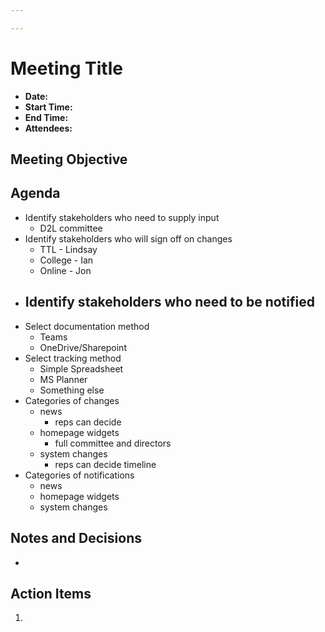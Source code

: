 ```yaml
---

---
```

# Meeting Title
- **Date:** 
- **Start Time:**
- **End Time:**
- **Attendees:** 

## Meeting Objective


## Agenda
- Identify stakeholders who need to supply input
	- D2L committee
- Identify stakeholders who will sign off on changes
	- TTL - Lindsay
	- College - Ian
	- Online - Jon
- Identify stakeholders who need to be notified
	- 
- Select documentation method
	- Teams
	- OneDrive/Sharepoint
- Select tracking method
	- Simple Spreadsheet
	- MS Planner
	- Something else
- Categories of changes
	- news
		- reps can decide
	- homepage widgets
		- full committee and directors
	- system changes
		- reps can decide timeline
- Categories of notifications
	- news
	- homepage widgets
	- system changes

## Notes and Decisions
- 

## Action Items
1.